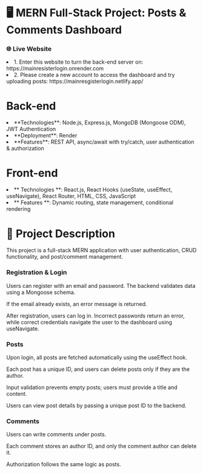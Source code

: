 # 🖥 MERN Full-Stack Project: Posts & Comments Dashboard
### **🌐 Live Website**
<li>
1. Enter this website to turn the back-end server on: https://mainresisterlogin.onrender.com
</li>
<li>
2. Please create a new account to access the dashboard and try uploading posts: https://mainresgisterlogin.netlify.app/
</li>

# Back-end 
<li>
**Technologies**: Node.js, Express.js, MongoDB (Mongoose ODM), JWT Authentication
</li>
<li>
**Deployment**: Render
</li>
<li>  
**Features**: REST API, async/await with try/catch, user authentication & authorization
</li>

# Front-end
<li>
** Technologies **: React.js, React Hooks (useState, useEffect, useNavigate), React Router, HTML, CSS, JavaScript
</li>
<li>
** Features **: Dynamic routing, state management, conditional rendering
</li>
  
# 🧩 Project Description 

This project is a full-stack MERN application with user authentication, CRUD functionality, and post/comment management.

### Registration & Login

Users can register with an email and password. The backend validates data using a Mongoose schema.

If the email already exists, an error message is returned.

After registration, users can log in. Incorrect passwords return an error, while correct credentials navigate the user to the dashboard using useNavigate.

### Posts

Upon login, all posts are fetched automatically using the useEffect hook.

Each post has a unique ID, and users can delete posts only if they are the author.

Input validation prevents empty posts; users must provide a title and content.

Users can view post details by passing a unique post ID to the backend.

### Comments

Users can write comments under posts.

Each comment stores an author ID, and only the comment author can delete it.

Authorization follows the same logic as posts.
